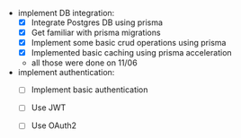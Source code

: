 - implement DB integration:
  - [x] Integrate Postgres DB using prisma
  - [x] Get familiar with prisma migrations
  - [x] Implement some basic crud operations using prisma
  - [x] Implemented basic caching using prisma acceleration
  - all those were done on 11/06
- implement authentication:
  - [ ] Implement basic authentication
  - [ ] Use JWT
  - [ ] Use OAuth2

